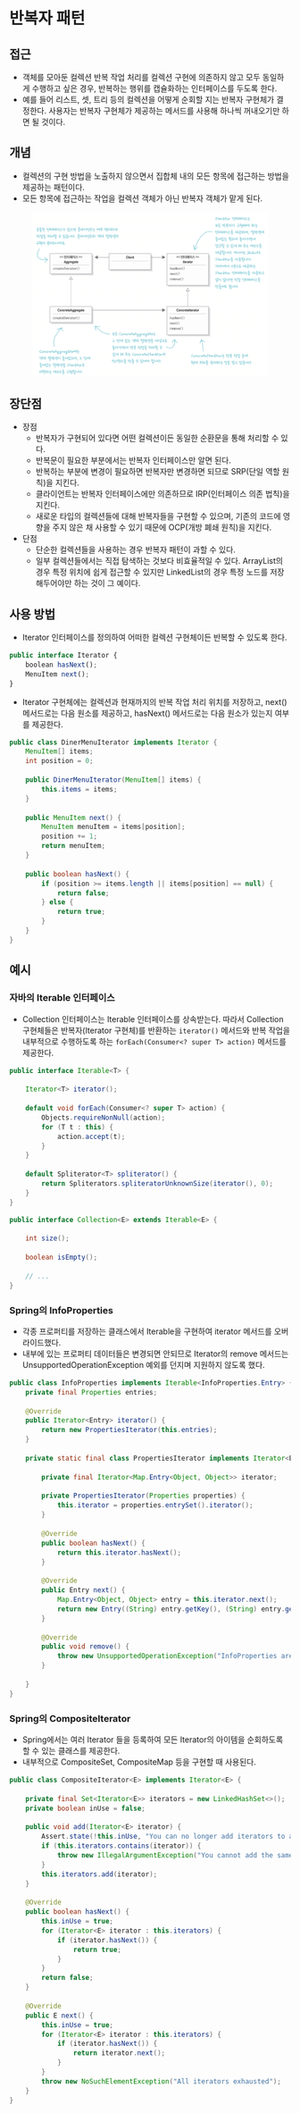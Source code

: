 # 반복자 패턴

## 접근

* 객체를 모아둔 컬렉션 반복 작업 처리를 컬렉션 구현에 의존하지 않고 모두 동일하게 수행하고 싶은 경우, 반복하는 행위를 캡슐화하는 인터페이스를 두도록 한다.
* 예를 들어 리스트, 셋, 트리 등의 컬렉션을 어떻게 순회할 지는 반복자 구현체가 결정한다. 사용자는 반복자 구현체가 제공하는 메서드를 사용해 하나씩 꺼내오기만 하면 될 것이다.

## 개념

* 컬렉션의 구현 방법을 노출하지 않으면서 집합체 내의 모든 항목에 접근하는 방법을 제공하는 패턴이다.
* 모든 항목에 접근하는 작업을 컬렉션 객체가 아닌 반복자 객체가 맡게 된다.

<figure><img src="../../../.gitbook/assets/image (239).png" alt=""><figcaption></figcaption></figure>

## 장단점

* 장점
  * 반복자가 구현되어 있다면 어떤 컬렉션이든 동일한 순환문을 통해 처리할 수 있다.
  * 반복문이 필요한 부분에서는 반복자 인터페이스만 알면 된다.
  * 반복하는 부분에 변경이 필요하면 반복자만 변경하면 되므로 SRP(단일 역할 원칙)을 지킨다.
  * 클라이언트는 반복자 인터페이스에만 의존하므로 IRP(인터페이스 의존 법칙)을 지킨다.
  * 새로운 타입의 컬렉션들에 대해 반복자들을 구현할 수 있으며, 기존의 코드에 영향을 주지 않은 채 사용할 수 있기 때문에 OCP(개방 폐쇄 원칙)을 지킨다.
* 단점
  * 단순한 컬렉션들을 사용하는 경우 반복자 패턴이 과할 수 있다.
  * 일부 컬렉션들에서는 직접 탐색하는 것보다 비효율적일 수 있다. ArrayList의 경우 특정 위치에 쉽게 접근할 수 있지만 LinkedList의 경우 특정 노드를 저장해두어야만 하는 것이 그 예이다.

## 사용 방법

* Iterator 인터페이스를 정의하여 어떠한 컬렉션 구현체이든 반복할 수 있도록 한다.

```javascript
public interface Iterator {
    boolean hasNext();
    MenuItem next();
}
```

* Iterator 구현체에는 컬렉션과 현재까지의 반복 작업 처리 위치를 저장하고, next() 메서드로는 다음 원소를 제공하고, hasNext() 메서드로는 다음 원소가 있는지 여부를 제공한다.

```java
public class DinerMenuIterator implements Iterator {
    MenuItem[] items;
    int position = 0;
    
    public DinerMenuIterator(MenuItem[] items) {
        this.items = items;
    }
    
    public MenuItem next() {
        MenuItem menuItem = items[position];
        position += 1;
        return menuItem;
    }
    
    public boolean hasNext() {
        if (position >= items.length || items[position] == null) {
            return false;
        } else {
            return true;
        }
    }
}
```

## 예시

### 자바의 Iterable 인터페이스

* Collection 인터페이스는 Iterable 인터페이스를 상속받는다. 따라서 Collection 구현체들은 반복자(Iterator 구현체)를 반환하는 `iterator()` 메서드와 반복 작업을 내부적으로 수행하도록 하는 `forEach(Consumer<? super T> action)` 메서드를 제공한다.

```java
public interface Iterable<T> {

    Iterator<T> iterator();

    default void forEach(Consumer<? super T> action) {
        Objects.requireNonNull(action);
        for (T t : this) {
            action.accept(t);
        }
    }

    default Spliterator<T> spliterator() {
        return Spliterators.spliteratorUnknownSize(iterator(), 0);
    }
}
```

```java
public interface Collection<E> extends Iterable<E> {

    int size();

    boolean isEmpty();
    
    // ...
}
```

### Spring의 InfoProperties

* 각종 프로퍼티를 저장하는 클래스에서 Iterable을 구현하여 iterator 메서드를 오버라이드했다.
* 내부에 있는 프로퍼티 데이터들은 변경되면 안되므로 Iterator의 remove 메서드는 UnsupportedOperationException 예외를 던지며 지원하지 않도록 했다.

```java
public class InfoProperties implements Iterable<InfoProperties.Entry> {
    private final Properties entries;
    
    @Override
    public Iterator<Entry> iterator() {
    	return new PropertiesIterator(this.entries);
    }
    
    private static final class PropertiesIterator implements Iterator<Entry> {

        private final Iterator<Map.Entry<Object, Object>> iterator;
        
        private PropertiesIterator(Properties properties) {
        	this.iterator = properties.entrySet().iterator();
        }
        
        @Override
        public boolean hasNext() {
        	return this.iterator.hasNext();
        }
        
        @Override
        public Entry next() {
        	Map.Entry<Object, Object> entry = this.iterator.next();
        	return new Entry((String) entry.getKey(), (String) entry.getValue());
        }
        
        @Override
        public void remove() {
        	throw new UnsupportedOperationException("InfoProperties are immutable.");
        }
    
    }
}
```

### Spring의 CompositeIterator

* Spring에서는 여러 Iterator 들을 등록하여 모든 Iterator의 아이템을 순회하도록 할 수 있는 클래스를 제공한다.
* 내부적으로 CompositeSet, CompositeMap 등을 구현할 때 사용된다.

```java
public class CompositeIterator<E> implements Iterator<E> {

    private final Set<Iterator<E>> iterators = new LinkedHashSet<>();
    private boolean inUse = false;
    
    public void add(Iterator<E> iterator) {
        Assert.state(!this.inUse, "You can no longer add iterators to a composite iterator that's already in use");
        if (this.iterators.contains(iterator)) {
            throw new IllegalArgumentException("You cannot add the same iterator twice");
        }
        this.iterators.add(iterator);
    }

    @Override
    public boolean hasNext() {
        this.inUse = true;
        for (Iterator<E> iterator : this.iterators) {
            if (iterator.hasNext()) {
                return true;
            }
        }
        return false;
    }
    
    @Override
    public E next() {
        this.inUse = true;
        for (Iterator<E> iterator : this.iterators) {
            if (iterator.hasNext()) {
                return iterator.next();
            }
        }
        throw new NoSuchElementException("All iterators exhausted");
    }
}
```
